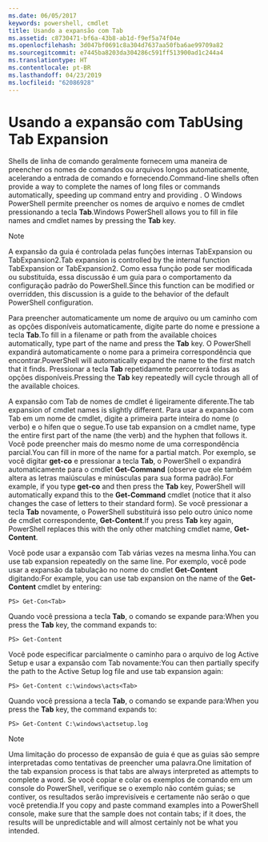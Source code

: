 ```yaml
---
ms.date: 06/05/2017
keywords: powershell, cmdlet
title: Usando a expansão com Tab
ms.assetid: c8730471-bf6a-43b8-ab1d-f9ef5a74f04e
ms.openlocfilehash: 3d047bf0691c8a304d7637aa50fba6ae99709a82
ms.sourcegitcommit: e7445ba8203da304286c591ff513900ad1c244a4
ms.translationtype: HT
ms.contentlocale: pt-BR
ms.lasthandoff: 04/23/2019
ms.locfileid: "62086928"
---
```

# <a name="using-tab-expansion"></a><span data-ttu-id="8517a-103">Usando a expansão com Tab</span><span class="sxs-lookup"><span data-stu-id="8517a-103">Using Tab Expansion</span></span>

<span data-ttu-id="8517a-104">Shells de linha de comando geralmente fornecem uma maneira de preencher os nomes de comandos ou arquivos longos automaticamente, acelerando a entrada de comando e fornecendo.</span><span class="sxs-lookup"><span data-stu-id="8517a-104">Command-line shells often provide a way to complete the names of long files or commands automatically, speeding up command entry and providing .</span></span> <span data-ttu-id="8517a-105">O Windows PowerShell permite preencher os nomes de arquivo e nomes de cmdlet pressionando a tecla **Tab**.</span><span class="sxs-lookup"><span data-stu-id="8517a-105">Windows PowerShell allows you to fill in file names and cmdlet names by pressing the **Tab** key.</span></span>

> [!NOTE]
> <span data-ttu-id="8517a-106">A expansão da guia é controlada pelas funções internas TabExpansion ou TabExpansion2.</span><span class="sxs-lookup"><span data-stu-id="8517a-106">Tab expansion is controlled by the internal function TabExpansion or TabExpansion2.</span></span> <span data-ttu-id="8517a-107">Como essa função pode ser modificada ou substituída, essa discussão é um guia para o comportamento da configuração padrão do PowerShell.</span><span class="sxs-lookup"><span data-stu-id="8517a-107">Since this function can be modified or overridden, this discussion is a guide to the behavior of the default PowerShell configuration.</span></span>

<span data-ttu-id="8517a-108">Para preencher automaticamente um nome de arquivo ou um caminho com as opções disponíveis automaticamente, digite parte do nome e pressione a tecla **Tab**.</span><span class="sxs-lookup"><span data-stu-id="8517a-108">To fill in a filename or path from the available choices automatically, type part of the name and press the **Tab** key.</span></span> <span data-ttu-id="8517a-109">O PowerShell expandirá automaticamente o nome para a primeira correspondência que encontrar.</span><span class="sxs-lookup"><span data-stu-id="8517a-109">PowerShell will automatically expand the name to the first match that it finds.</span></span> <span data-ttu-id="8517a-110">Pressionar a tecla **Tab** repetidamente percorrerá todas as opções disponíveis.</span><span class="sxs-lookup"><span data-stu-id="8517a-110">Pressing the **Tab** key repeatedly will cycle through all of the available choices.</span></span>

<span data-ttu-id="8517a-111">A expansão com Tab de nomes de cmdlet é ligeiramente diferente.</span><span class="sxs-lookup"><span data-stu-id="8517a-111">The tab expansion of cmdlet names is slightly different.</span></span> <span data-ttu-id="8517a-112">Para usar a expansão com Tab em um nome de cmdlet, digite a primeira parte inteira do nome (o verbo) e o hífen que o segue.</span><span class="sxs-lookup"><span data-stu-id="8517a-112">To use tab expansion on a cmdlet name, type the entire first part of the name (the verb) and the hyphen that follows it.</span></span> <span data-ttu-id="8517a-113">Você pode preencher mais do mesmo nome de uma correspondência parcial.</span><span class="sxs-lookup"><span data-stu-id="8517a-113">You can fill in more of the name for a partial match.</span></span> <span data-ttu-id="8517a-114">Por exemplo, se você digitar **get-co** e pressionar a tecla **Tab**, o PowerShell o expandirá automaticamente para o cmdlet **Get-Command** (observe que ele também altera as letras maiúsculas e minúsculas para sua forma padrão).</span><span class="sxs-lookup"><span data-stu-id="8517a-114">For example, if you type **get-co** and then press the **Tab** key, PowerShell will automatically expand this to the **Get-Command** cmdlet (notice that it also changes the case of letters to their standard form).</span></span> <span data-ttu-id="8517a-115">Se você pressionar a tecla **Tab** novamente, o PowerShell substituirá isso pelo outro único nome de cmdlet correspondente, **Get-Content**.</span><span class="sxs-lookup"><span data-stu-id="8517a-115">If you press **Tab** key again, PowerShell replaces this with the only other matching cmdlet name, **Get-Content**.</span></span>

<span data-ttu-id="8517a-116">Você pode usar a expansão com Tab várias vezes na mesma linha.</span><span class="sxs-lookup"><span data-stu-id="8517a-116">You can use tab expansion repeatedly on the same line.</span></span> <span data-ttu-id="8517a-117">Por exemplo, você pode usar a expansão da tabulação no nome do cmdlet **Get-Content** digitando:</span><span class="sxs-lookup"><span data-stu-id="8517a-117">For example, you can use tab expansion on the name of the **Get-Content** cmdlet by entering:</span></span>

```
PS> Get-Con<Tab>
```

<span data-ttu-id="8517a-118">Quando você pressiona a tecla **Tab**, o comando se expande para:</span><span class="sxs-lookup"><span data-stu-id="8517a-118">When you press the **Tab** key, the command expands to:</span></span>

```
PS> Get-Content
```

<span data-ttu-id="8517a-119">Você pode especificar parcialmente o caminho para o arquivo de log Active Setup e usar a expansão com Tab novamente:</span><span class="sxs-lookup"><span data-stu-id="8517a-119">You can then partially specify the path to the Active Setup log file and use tab expansion again:</span></span>

```
PS> Get-Content c:\windows\acts<Tab>
```

<span data-ttu-id="8517a-120">Quando você pressiona a tecla **Tab**, o comando se expande para:</span><span class="sxs-lookup"><span data-stu-id="8517a-120">When you press the **Tab** key, the command expands to:</span></span>

```
PS> Get-Content C:\windows\actsetup.log
```

> [!NOTE]
> <span data-ttu-id="8517a-121">Uma limitação do processo de expansão de guia é que as guias são sempre interpretadas como tentativas de preencher uma palavra.</span><span class="sxs-lookup"><span data-stu-id="8517a-121">One limitation of the tab expansion process is that tabs are always interpreted as attempts to complete a word.</span></span> <span data-ttu-id="8517a-122">Se você copiar e colar os exemplos de comando em um console do PowerShell, verifique se o exemplo não contém guias; se contiver, os resultados serão imprevisíveis e certamente não serão o que você pretendia.</span><span class="sxs-lookup"><span data-stu-id="8517a-122">If you copy and paste command examples into a PowerShell console, make sure that the sample does not contain tabs; if it does, the results will be unpredictable and will almost certainly not be what you intended.</span></span>